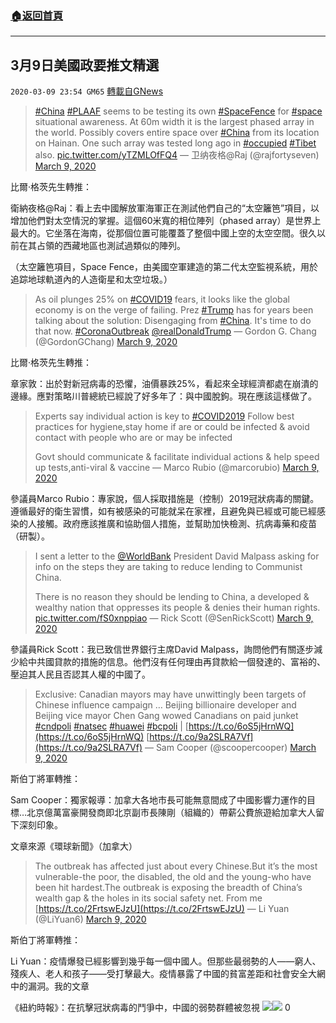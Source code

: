 ###  [:house:返回首頁](https://github.com/ourhimalayas/txt)
---

## 3月9日美國政要推文精選
`2020-03-09 23:54 GM65` [轉載自GNews](https://gnews.org/zh-hant/136324/)

> [#China](https://twitter.com/hashtag/China?src=hash&amp;ref_src=twsrc%5Etfw) [#PLAAF](https://twitter.com/hashtag/PLAAF?src=hash&amp;ref_src=twsrc%5Etfw) seems to be testing its own [#SpaceFence](https://twitter.com/hashtag/SpaceFence?src=hash&amp;ref_src=twsrc%5Etfw) for [#space](https://twitter.com/hashtag/space?src=hash&amp;ref_src=twsrc%5Etfw) situational awareness.
> At 60m width it is the largest phased array in the world.
> Possibly covers entire space over [#China](https://twitter.com/hashtag/China?src=hash&amp;ref_src=twsrc%5Etfw) from its location on Hainan.
> One such array was tested long ago in [#occupied](https://twitter.com/hashtag/occupied?src=hash&amp;ref_src=twsrc%5Etfw) [#Tibet](https://twitter.com/hashtag/Tibet?src=hash&amp;ref_src=twsrc%5Etfw) also. [pic.twitter.com/yTZMLOfFQ4](https://t.co/yTZMLOfFQ4)
> — 卫纳夜格@Raj (@rajfortyseven) [March 9, 2020](https://twitter.com/rajfortyseven/status/1236842426817363968?ref_src=twsrc%5Etfw)

比爾·格茨先生轉推：

衛納夜格@Raj：看上去中國解放軍海軍正在測試他們自己的“太空籬笆”項目，以增加他們對太空情況的掌握。這個60米寬的相位陣列（phased array）是世界上最大的。它坐落在海南，從那個位置可能覆蓋了整個中國上空的太空空間。很久以前在其占領的西藏地區也測試過類似的陣列。

（太空籬笆項目，Space Fence，由美國空軍建造的第二代太空監視系統，用於追踪地球軌道內的人造衛星和太空垃圾。）

> As oil plunges 25% on [#COVID19](https://twitter.com/hashtag/COVID19?src=hash&amp;ref_src=twsrc%5Etfw) fears, it looks like the global economy is on the verge of failing. Prez [#Trump](https://twitter.com/hashtag/Trump?src=hash&amp;ref_src=twsrc%5Etfw) has for years been talking about the solution: Disengaging from [#China](https://twitter.com/hashtag/China?src=hash&amp;ref_src=twsrc%5Etfw). It's time to do that now. [#CoronaOutbreak](https://twitter.com/hashtag/CoronaOutbreak?src=hash&amp;ref_src=twsrc%5Etfw) [@realDonaldTrump](https://twitter.com/realDonaldTrump?ref_src=twsrc%5Etfw)
> — Gordon G. Chang (@GordonGChang) [March 9, 2020](https://twitter.com/GordonGChang/status/1236862495911890944?ref_src=twsrc%5Etfw)

比爾·格茨先生轉推：

章家敦：出於對新冠病毒的恐懼，油價暴跌25%，看起來全球經濟都處在崩潰的邊緣。應對策略川普總統已經說了好多年了：與中國脫鉤。現在應該這樣做了。

> Experts say individual action is key to [#COVID2019](https://twitter.com/hashtag/COVID2019?src=hash&amp;ref_src=twsrc%5Etfw) 
> Follow best practices for hygiene,stay home if are or could be infected & avoid contact with people who are or may be infected
> 
> Govt should communicate & facilitate individual actions & help speed up tests,anti-viral & vaccine
> — Marco Rubio (@marcorubio) [March 9, 2020](https://twitter.com/marcorubio/status/1237085647875252225?ref_src=twsrc%5Etfw)

參議員Marco Rubio：專家說，個人採取措施是（控制）2019冠狀病毒的關鍵。遵循最好的衛生習慣，如有被感染的可能就呆在家裡，且避免與已經或可能已經感染的人接觸。政府應該推廣和協助個人措施，並幫助加快檢測、抗病毒藥和疫苗（研製）。

> I sent a letter to the [@WorldBank](https://twitter.com/WorldBank?ref_src=twsrc%5Etfw) President David Malpass asking for info on the steps they are taking to reduce lending to Communist China.
>  
> There is no reason they should be lending to China, a developed & wealthy nation that oppresses its people & denies their human rights. [pic.twitter.com/fS0xnppiao](https://t.co/fS0xnppiao)
> — Rick Scott (@SenRickScott) [March 9, 2020](https://twitter.com/SenRickScott/status/1237014635137638401?ref_src=twsrc%5Etfw)

參議員Rick Scott：我已致信世界銀行主席David Malpass，詢問他們有關逐步減少給中共國貸款的措施的信息。他們沒有任何理由再貸款給一個發達的、富裕的、壓迫其人民且否認其人權的中國了。

> Exclusive: Canadian mayors may have unwittingly been targets of Chinese influence campaign … Beijing billionaire developer and Beijing vice mayor Chen Gang wowed Canadians on paid junket [#cndpoli](https://twitter.com/hashtag/cndpoli?src=hash&amp;ref_src=twsrc%5Etfw) [#natsec](https://twitter.com/hashtag/natsec?src=hash&amp;ref_src=twsrc%5Etfw) [#huawei](https://twitter.com/hashtag/huawei?src=hash&amp;ref_src=twsrc%5Etfw) [#bcpoli](https://twitter.com/hashtag/bcpoli?src=hash&amp;ref_src=twsrc%5Etfw) | [https://t.co/6oS5jHrnWQ](https://t.co/6oS5jHrnWQ) [https://t.co/9a2SLRA7Vf](https://t.co/9a2SLRA7Vf)
> — Sam Cooper (@scoopercooper) [March 9, 2020](https://twitter.com/scoopercooper/status/1236984688952180736?ref_src=twsrc%5Etfw)

斯伯丁將軍轉推：

Sam Cooper：獨家報導：加拿大各地市長可能無意間成了中國影響力運作的目標…北京億萬富豪開發商即北京副市長陳剛（組織的）帶薪公費旅遊給加拿大人留下深刻印象。

文章來源《環球新聞》（加拿大）

> The outbreak has affected just about every Chinese.But it’s the most vulnerable-the poor, the disabled, the old and the young-who have been hit hardest.The outbreak is exposing the breadth of China’s wealth gap & the holes in its social safety net. From me [https://t.co/2FrtswEJzU](https://t.co/2FrtswEJzU)
> — Li Yuan (@LiYuan6) [March 9, 2020](https://twitter.com/LiYuan6/status/1236910851044458496?ref_src=twsrc%5Etfw)

斯伯丁將軍轉推：

Li Yuan：疫情爆發已經影響到幾乎每一個中國人。但那些最弱勢的人——窮人、殘疾人、老人和孩子——受打擊最大。疫情暴露了中國的貧富差距和社會安全大網中的漏洞。我的文章

《紐約時報》：在抗擊冠狀病毒的鬥爭中，中國的弱勢群體被忽視
![](https://s3-ap-northeast-1.amazonaws.com/news.guo.offload.media/wp-content/uploads/2020/03/09235355/04_58-1.png)![](https://s3-ap-northeast-1.amazonaws.com/news.guo.offload.media/wp-content/uploads/2020/03/09235417/1-1-5.png)
0
